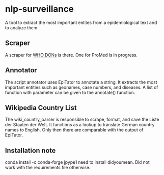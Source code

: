 # nlp-surveillance
A tool to extract the most important entites from a epidemiological text and to analyze them.

## Scraper
A scraper for [WHO DONs](https://www.who.int/csr/don/en/) is there. One for ProMed is in progress.

## Annotator
The script annotator uses EpiTator to annotate a string. It extracts the most important entities such as geonames, 
case numbers, and diseases. A list of function with parameter can be given to the annotate() function.

## Wikipedia Country List
The wiki_country_parser is responsible to scrape, format, and save the Liste der Staaten der Welt. It
functions as a lookup to translate German country names to English. Only then there are comparable with 
the output of EpiTator.

## Installation note
conda install -c conda-forge jpype1 need to install didyoumean. Did not work with the requirements file otherwise.
